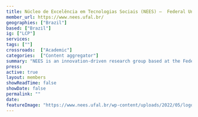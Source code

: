```yaml
---
title: Núcleo de Excelência em Tecnologias Sociais (NEES) –  Federal University of Alagoas
member_url: https://www.nees.ufal.br/
geographies: ["Brazil"]
based: ["Brazil"]
ig: ["LCP"] 
services: 
tags: [""]
crossroads:  ["Academic"] 
categories:  ["Content aggregator"] 
summary: "NEES is an innovation-driven research group based at the Federal University of Alagoas, Brazil. We specialize in developing and implementing data-driven strategies to facilitate the digital transformation of the public educational sector. In collaboration with the FNDE (National Development Fund) and MEC (Ministry of Education), we tackle the specific challenges associated with the adoption and production of digital textbooks within the PNLD (National Textbook Program), aiming to enhance educational resources nationwide."
press:
active: true
layout: members
showReadTime: false
showDate: false
permalink: ""
date: 
featureImage: "https://www.nees.ufal.br/wp-content/uploads/2022/05/logo-nees_web.png"
---
```

